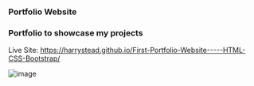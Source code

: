 ### Portfolio Website

### Portfolio to showcase my projects

Live Site: https://harrystead.github.io/First-Portfolio-Website-----HTML-CSS-Bootstrap/

![image](https://user-images.githubusercontent.com/69797257/103170251-dc85ee80-483a-11eb-8c9b-8f8c8324d252.png)
